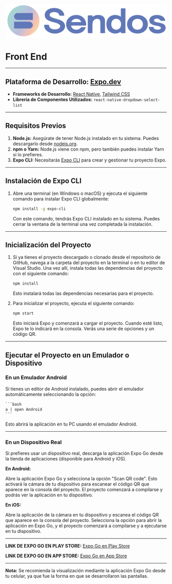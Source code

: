 ![sendos](../assets/img/sendos_logo.png)

# Front End

---

## Plataforma de Desarrollo: [Expo.dev](https://expo.dev/)

- **Frameworks de Desarrollo:** [React Native](https://reactnative.dev/), [Tailwind CSS](https://tailwindcss.com/)
- **Librería de Componentes Utilizados:** `react-native-dropdown-select-list`

---

## Requisitos Previos

1. **Node.js:** Asegúrate de tener Node.js instalado en tu sistema. Puedes descargarlo desde [nodejs.org](https://nodejs.org).
2. **npm o Yarn:** Node.js viene con npm, pero también puedes instalar Yarn si lo prefieres.
3. **Expo CLI:** Necesitarás [Expo CLI](https://expo.dev/tools#cli) para crear y gestionar tu proyecto Expo.

---

## Instalación de Expo CLI

1. Abre una terminal (en Windows o macOS) y ejecuta el siguiente comando para instalar Expo CLI globalmente:

    ```bash
    npm install -g expo-cli
    ```

    Con este comando, tendrás Expo CLI instalado en tu sistema. Puedes cerrar la ventana de la terminal una vez completada la instalación.

---

## Inicialización del Proyecto

1. Si ya tienes el proyecto descargado o clonado desde el repositorio de GitHub, navega a la carpeta del proyecto en la terminal o en tu editor de Visual Studio. Una vez allí, instala todas las dependencias del proyecto con el siguiente comando:

    ```bash
    npm install
    ```

    Esto instalará todas las dependencias necesarias para el proyecto.

2. Para inicializar el proyecto, ejecuta el siguiente comando:

    ```bash
    npm start
    ```

    Esto iniciará Expo y comenzará a cargar el proyecto. Cuando esté listo, Expo te lo indicará en la consola. Verás una serie de opciones y un código QR.

---

## Ejecutar el Proyecto en un Emulador o Dispositivo

### En un Emulador Android

Si tienes un editor de Android instalado, puedes abrir el emulador automáticamente seleccionando la opción:

    ```bash
    a | open Android
    ```

Esto abrirá la aplicación en tu PC usando el emulador Android.

---

### En un Dispositivo Real

Si prefieres usar un dispositivo real, descarga la aplicación Expo Go desde la tienda de aplicaciones (disponible para Android y iOS).

**En Android:**

Abre la aplicación Expo Go y selecciona la opción "Scan QR code". Esto activará la cámara de tu dispositivo para escanear el código QR que aparece en la consola del proyecto. El proyecto comenzará a compilarse y podrás ver la aplicación en tu dispositivo.

**En iOS:**

Abre la aplicación de la cámara en tu dispositivo y escanea el código QR que aparece en la consola del proyecto. Selecciona la opción para abrir la aplicación en Expo Go, y el proyecto comenzará a compilarse y a ejecutarse en tu dispositivo.

---

**LINK DE EXPO GO EN PLAY STORE:** [Expo Go en Play Store](https://play.google.com/store/apps/details?id=host.exp.exponent&hl=es_AR)

**LINK DE EXPO GO EN APP STORE:** [Expo Go en App Store](https://apps.apple.com/ar/app/expo-go/id982107779)

---

**Nota:** Se recomienda la visualización mediante la aplicación Expo Go desde tu celular, ya que fue la forma en que se desarrollaron las pantallas.
